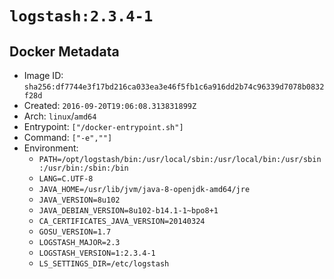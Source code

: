 # `logstash:2.3.4-1`

## Docker Metadata

- Image ID: `sha256:df7744e3f17bd216ca033ea3e46f5fb1c6a916dd2b74c96339d7078b0832f28d`
- Created: `2016-09-20T19:06:08.313831899Z`
- Arch: `linux`/`amd64`
- Entrypoint: `["/docker-entrypoint.sh"]`
- Command: `["-e",""]`
- Environment:
  - `PATH=/opt/logstash/bin:/usr/local/sbin:/usr/local/bin:/usr/sbin:/usr/bin:/sbin:/bin`
  - `LANG=C.UTF-8`
  - `JAVA_HOME=/usr/lib/jvm/java-8-openjdk-amd64/jre`
  - `JAVA_VERSION=8u102`
  - `JAVA_DEBIAN_VERSION=8u102-b14.1-1~bpo8+1`
  - `CA_CERTIFICATES_JAVA_VERSION=20140324`
  - `GOSU_VERSION=1.7`
  - `LOGSTASH_MAJOR=2.3`
  - `LOGSTASH_VERSION=1:2.3.4-1`
  - `LS_SETTINGS_DIR=/etc/logstash`
